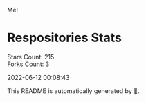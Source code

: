 Me!

# Respositories Stats
Stars Count: 215  
Forks Count: 3

2022-06-12 00:08:43  

This README is automatically generated by [🐰](https://github.com/rnitta/rnitta).
